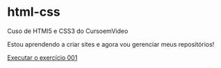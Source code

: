 # html-css
Cuso de HTMl5 e CSS3 do CursoemVideo

Estou aprendendo a criar sites e agora vou gerenciar meus repositórios!


<a href="https://igooryz.github.io/html-css/exercicios/ex001/index.html">Executar o exercício 001<a/>
